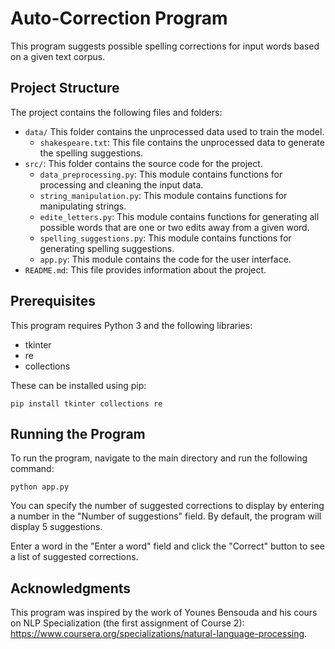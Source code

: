 # Auto-Correction Program

This program suggests possible spelling corrections for input words based on a given text corpus.

## Project Structure
The project contains the following files and folders:

- `data/` This folder contains the unprocessed data used to train the model.
  - `shakespeare.txt`: This file contains the unprocessed data to generate the spelling suggestions.
- `src/`: This folder contains the source code for the project.
  - `data_preprocessing.py`: This module contains functions for processing and cleaning the input data.
  - `string_manipulation.py`: This module contains functions for manipulating strings.
  - `edite_letters.py`: This module contains functions for generating all possible words that are one or two edits away from a given word.
  - `spelling_suggestions.py`: This module contains functions for generating spelling suggestions.
  - `app.py`: This module contains the code for the user interface.
- `README.md`: This file provides information about the project.

## Prerequisites
This program requires Python 3 and the following libraries:
- tkinter
- re
- collections

These can be installed using pip:
```
pip install tkinter collections re
```

## Running the Program
To run the program, navigate to the main directory and run the following command:
```
python app.py
```

You can specify the number of suggested corrections to display by entering a number in the "Number of suggestions" field. By default, the program will display 5 suggestions.

Enter a word in the "Enter a word" field and click the "Correct" button to see a list of suggested corrections.

## Acknowledgments
This program was inspired by the work of Younes Bensouda and his cours on NLP Specialization (the first assignment of Course 2): https://www.coursera.org/specializations/natural-language-processing.

